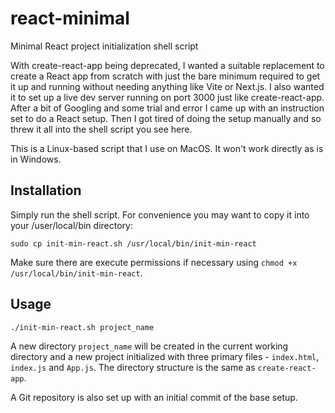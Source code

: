# react-minimal
Minimal React project initialization shell script

With create-react-app being deprecated, I wanted a suitable replacement to create a React app from scratch with just the bare minimum required to get it up and running without needing anything like Vite or Next.js. I also wanted it to set up a live dev server running on port 3000 just like create-react-app. After a bit of Googling and some trial and error I came up with an instruction set to do a React setup. Then I got tired of doing the setup manually and so threw it all into the shell script you see here.

This is a Linux-based script that I use on MacOS. It won't work directly as is in Windows.

## Installation

Simply run the shell script. For convenience you may want to copy it into your /user/local/bin directory:
```
sudo cp init-min-react.sh /usr/local/bin/init-min-react
```
Make sure there are execute permissions if necessary using `chmod +x /usr/local/bin/init-min-react`.

## Usage
```
./init-min-react.sh project_name
```

A new directory `project_name` will be created in the current working directory and a new project initialized with three primary files - `index.html`, `index.js` and `App.js`. The directory structure is the same as `create-react-app`. 

A Git repository is also set up with an initial commit of the base setup.


